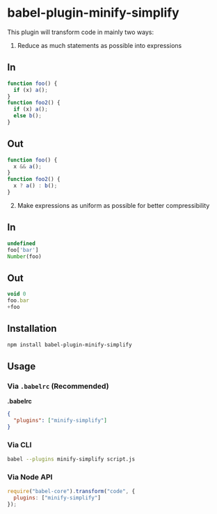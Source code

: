 # babel-plugin-minify-simplify

This plugin will transform code in mainly two ways:

1. Reduce as much statements as possible into expressions

## In

```js
function foo() {
  if (x) a();
}
function foo2() {
  if (x) a();
  else b();
}
```

## Out

```js
function foo() {
  x && a();
}
function foo2() {
  x ? a() : b();
}
```

2. Make expressions as uniform as possible for better compressibility

## In

```js
undefined
foo['bar']
Number(foo)
```

## Out

```js
void 0
foo.bar
+foo
```


## Installation

```sh
npm install babel-plugin-minify-simplify
```

## Usage

### Via `.babelrc` (Recommended)

**.babelrc**

```json
{
  "plugins": ["minify-simplify"]
}
```

### Via CLI

```sh
babel --plugins minify-simplify script.js
```

### Via Node API

```javascript
require("babel-core").transform("code", {
  plugins: ["minify-simplify"]
});
```
